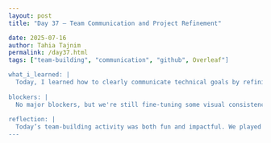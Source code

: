 ```yaml
---
layout: post
title: "Day 37 – Team Communication and Project Refinement"

date: 2025-07-16
author: Tahia Tajnim
permalink: /day37.html
tags: ["team-building", "communication", "github", Overleaf"]   

what_i_learned: |
  Today, I learned how to clearly communicate technical goals by refining the Mission, Vision, and Technical Summary on our GitHub project website. This helped clarify our project's purpose for both internal team members and external viewers. I also gained more experience working collaboratively on Overleaf to improve the writing flow and organization of our final research paper.In addition, I learned how verbal communication can influence trust, decisions, and relationships. The clip we watched explained how words carry emotional and psychological weight — they can be cold or warm, active or passive, and even function as openers or closers. When used with intention and timing, they can strengthen communication and support meaningful dialogue. I also realized the importance of using visual storytelling (like movie clips) to enhance learning — it makes abstract ideas more relatable and easier to retain.
  
blockers: |  
  No major blockers, but we're still fine-tuning some visual consistency and linking structure in the GitHub pages. Overleaf formatting also needs careful attention for final submission.
  
reflection: |
  Today’s team-building activity was both fun and impactful. We played a game called Body Language which helped us reflect on how much we say without using words. We also watched a powerful clip about verbal communication from the “Genius of Communication” course. It highlighted that effective communication involves more than just speaking — it requires emotional intelligence, timing, and a deep understanding of your audience. The clip also introduced the broader set of communication skills such as listening, conflict resolution, personal image, and etiquette — all crucial for building meaningful connections. In addition to the workshop, I worked on polishing our project’s GitHub website. I corrected formatting issues, updated the technical summary, and improved the structure of the Mission and Vision sections. The goal was to make the content clearer, more engaging, and aligned with our final research direction. I also continued contributing to our Overleaf final paper, helping refine the language and improve the flow of our literature review and methodology sections. The day was a productive mix of soft skills and research development!
---
```


